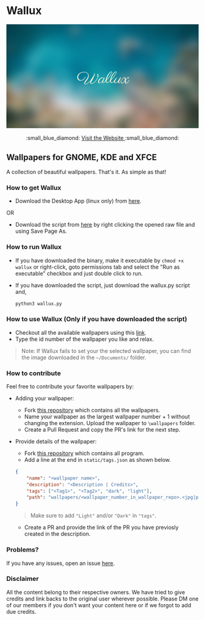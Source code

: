 # Wallux


![Wallux](Wallux_cover.png)

<div align="center">
  :small_blue_diamond: <a href="https://wallux-0.github.io/Wallux/"> Visit the Website </a> :small_blue_diamond:
</div>

## Wallpapers for GNOME, KDE and XFCE

A collection of beautiful wallpapers. That's it. As simple as that!

### How to get Wallux

* Download the Desktop App (linux only) from <a href="https://github.com/Wallux-0/Wallux-Desktop/releases/download/beta/wallux">here</a>.

OR

* Download the script from <a href="https://raw.githubusercontent.com/Wallux-0/Wallux/main/wallux.py">here</a> by right clicking the opened raw file and using Save Page As.

### How to run Wallux

* If you have downloaded the binary, make it executable by ```chmod +x wallux``` or right-click, goto permissions tab and select the "Run as executable" checkbox and just double click to run.

* If you have downloaded the script, just download the wallux.py script and,
    ```bash
    python3 wallux.py
    ```

### How to use Wallux (Only if you have downloaded the script)

* Checkout all the available wallpapers using this <a href="https://wallux-0.github.io/Wallux/">link</a>.
* Type the id number of the wallpaper you like and relax.
> Note: If Wallux fails to set your the selected wallpaper, you can find the image downloaded in the ``~/Documents/`` folder.

### How to contribute

Feel free to contribute your favorite wallpapers by:
* Adding your wallpaper:
  * Fork <a href="https://github.com/Wallux-0/Wallpapers">this repository</a> which contains all the wallpapers.
  * Name your wallpaper as the largest wallpaper number + 1 without changing the extension. Upload the wallpaper to ``\wallpapers`` folder.
  * Create a Pull Request and copy the PR's link for the next step.

* Provide details of the wallpaper:
  * Fork <a href="https://github.com/Wallux-0/Wallux">this repository</a> which contains all program.
  * Add a line at the end in ``static/tags.json`` as shown below.
  ```json
  {
      "name": "<wallpaper name>",
      "description": "<Description | Credits>",
      "tags": ["<Tag1>", "<Tag2>", "dark", "light"],
      "path": "wallpapers/<wallpaper_number_in_wallpaper_repo>.<jpg|png>"
  }
  ```
  > Make sure to add ``"Light"`` and/or ``"Dark"`` in ``"tags"``.
  * Create a PR and provide the link of the PR you have previosly created in the description.

### Problems?

If you have any issues, open an issue <a href="https://github.com/Wallux-0/Wallux/issues">here</a>.

### Disclaimer

All the content belong to their respective owners. We have tried to give credits and link backs to the original user wherever possible. Please DM one of our members if you don't want your content here or if we forgot to add due credits.
